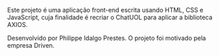 Este projeto é uma aplicação front-end escrita usando HTML, CSS e JavaScript, cuja finalidade é recriar o ChatUOL para aplicar a biblioteca AXIOS.

Desenvolvido por Philippe Idalgo Prestes.
O projeto foi motivado pela empresa Driven.

